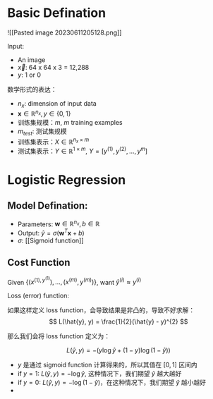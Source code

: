 # Basic Defination

![[Pasted image 20230611205128.png]]

Input:

- An image
- $\vec{x}$: 64 x 64 x 3 = 12,288
- $y$: 1 or 0

数学形式的表达：
- $n_x$: dimension of input data
- $\boldsymbol{x} \in \mathbb{R}^{n_{x}}, y \in \{0, 1\}$
- 训练集规模：$m$, $m$ training examples
- $m_{test}$: 测试集规模
- 训练集表示：$X \in \mathbb{R}^{n_x \times m}$
- 测试集表示：$Y \in \mathbb{R}^{1 \times m}$, $Y = [y^{(1)}, y^{(2)}, \dots, y^{m}]$


# Logistic Regression

## Model Defination: 

- Parameters: $\boldsymbol{w} \in \mathbb{R}^{n_{x}}, b \in \mathbb{R}$
- Output: $\hat{y} = \sigma(\boldsymbol{w}^T\boldsymbol{x} + b)$
- $\sigma$: [[Sigmoid function]]

## Cost Function

Given $\{(x^{(1), y^{(1)}}), \dots, (x^{(m)}, y^{(m)})\}$, want $\hat{y}^{(i)} \approx y^{(i)}$

Loss (error) function: 

如果这样定义 loss function，会导致结果是非凸的，导致不好求解：
$$
L(\hat{y}, y) = \frac{1}{2}(\hat{y} - y)^{2}
$$

那么我们会将 loss function 定义为：

$$
L(\hat{y}, y) = -\left(y\log{\hat{y}} + (1-y)\log{(1 - \hat{y}})\right)
$$

- $y$ 是通过 sigmoid function 计算得来的，所以其值在 $[0, 1]$ 区间内
- if $y = 1$: $L(\hat{y}, y) = -\log{\hat{y}}$, 这种情况下，我们期望 $\hat{y}$ 越大越好
- if $y = 0$: $L(\hat{y}, y) = -\log{(1 - \hat{y})}$，在这种情况下，我们期望 $\hat{y}$ 越小越好
- 